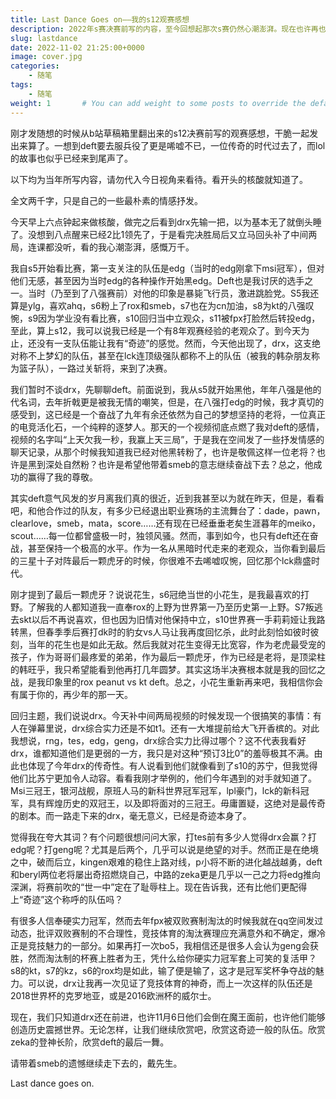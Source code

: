 ```yaml
---
title: Last Dance Goes on——我的s12观赛感想
description: 2022年s赛决赛前写的内容，至今回想起那次s赛仍然心潮澎湃。现在也许再也没有那样的热情去关注lol赛事了。
slug: lastdance
date: 2022-11-02 21:25:00+0000
image: cover.jpg
categories:
    - 随笔
tags:
    - 随笔
weight: 1       # You can add weight to some posts to override the default sorting (date descending)
---
```


刚才发随想的时候从b站草稿箱里翻出来的s12决赛前写的观赛感想，干脆一起发出来算了。一想到deft要去服兵役了更是唏嘘不已，一位传奇的时代过去了，而lol的故事也似乎已经来到尾声了。

以下均为当年所写内容，请勿代入今日视角来看待。看开头的核酸就知道了。

全文两千字，只是自己的一些最朴素的情感抒发。

今天早上六点钟起来做核酸，做完之后看到drx先输一把，以为基本无了就倒头睡了。没想到八点醒来已经2比1领先了，于是看完决胜局后又立马回头补了中间两局，连课都没听，看的我心潮澎湃，感慨万千。

我自s5开始看比赛，第一支关注的队伍是edg（当时的edg刚拿下msi冠军），但对他们无感，甚至因为当时edg的各种操作开始黑edg。Deft也是我讨厌的选手之一。当时（乃至到了八强赛前）对他的印象是暴毙飞行员，激进跳脸党。S5我还算是ylg，喜欢ahq，s6粉上了rox和smeb，s7也在为cn加油，s8为kt的八强叹惋，s9因为学业没有看比赛，s10回归当中立观众，s11被fpx打脸然后转投edg，至此，算上s12，我可以说我已经是一个有8年观赛经验的老观众了。到今天为止，还没有一支队伍能让我有“奇迹”的感觉。然而，今天他出现了，drx，这支绝对称不上梦幻的队伍，甚至在lck连顶级强队都称不上的队伍（被我的韩杂朋友称为篮子队），一路过关斩将，来到了决赛。

我们暂时不谈drx，先聊聊deft。前面说到，我从s5就开始黑他，年年八强是他的代名词，去年折戟更是被我无情的嘲笑，但是，在八强打edg的时候，我才真切的感受到，这已经是一个奋战了九年有余还依然为自己的梦想坚持的老将，一位真正的电竞活化石，一个纯粹的逐梦人。那天的一个视频彻底点燃了我对deft的感情，视频的名字叫“上天欠我一秒，我赢上天三局”，于是我在空间发了一些抒发情感的聊天记录，从那个时候我知道我已经对他黑转粉了，也许是敬佩这样一位老将？也许是黑到深处自然粉？也许是希望他带着smeb的意志继续奋战下去？总之，他成功的赢得了我的尊敬。

其实deft意气风发的岁月离我们真的很近，近到我甚至以为就在昨天，但是，看看吧，和他合作过的队友，有多少已经退出职业赛场的主流舞台了：dade，pawn，clearlove，smeb，mata，score……还有现在已经垂垂老矣生涯暮年的meiko，scout……每一位都曾盛极一时，独领风骚。然而，事到如今，也只有deft还在奋战，甚至保持一个极高的水平。作为一名从黑暗时代走来的老观众，当你看到最后的三星十子对阵最后一颗虎牙的时候，你很难不去唏嘘叹惋，回忆那个lck鼎盛时代。

刚才提到了最后一颗虎牙？说说花生，s6冠绝当世的小花生，是我最喜欢的打野。了解我的人都知道我一直奉rox的上野为世界第一乃至历史第一上野。S7叛逃去skt以后不再说喜欢，但也因为旧情对他保持中立，s10世界赛一手莉莉娅让我路转黑，但春季季后赛打dk时的豹女vs人马让我再度回忆杀，此时此刻恰如彼时彼刻，当年的花生也是如此无敌。然后我就对花生变得无比宽容，作为老虎最受宠的孩子，作为哥哥们最疼爱的弟弟，作为最后一颗虎牙，作为已经是老将，是顶梁柱的韩旺乎，我只希望能看到他再打几年圆梦。其实这场半决赛根本就是我的回忆之战，是我印象里的rox peanut vs kt deft。总之，小花生重新再来吧，我相信你会有属于你的，再少年的那一天。

回归主题，我们说说drx。今天补中间两局视频的时候发现一个很搞笑的事情：有人在弹幕里说，drx综合实力还是不如t1。还有一大堆提前给大飞开香槟的。对此我想说，rng，tes，edg，geng，drx综合实力比得过哪个？这不代表我看好drx，谁都知道他们是更弱的一方，我只是对这种“预订3比0”的羞辱极其不满。由此也体现了今年drx的传奇性。有人说看到他们就像看到了s10的苏宁，但我觉得他们比苏宁更加令人动容。看看我刚才举例的，他们今年遇到的对手就知道了。Msi三冠王，银河战舰，原班人马的新科世界冠军冠军，lpl豪门，lck的新科冠军，具有辉煌历史的双冠王，以及即将面对的三冠王。毋庸置疑，这绝对是最传奇的剧本。而一路走下来的drx，毫无意义，已经是奇迹本身了。

觉得我在夸大其词？有个问题很想问问大家，打tes前有多少人觉得drx会赢？打edg呢？打geng呢？尤其是后两个，几乎可以说是绝望的对手。然而正是在绝境之中，破而后立，kingen艰难的稳住上路对线，p小将不断的进化越战越勇，deft和beryl两位老将屡出奇招燃烧自己，中路的zeka更是几乎以一己之力将edg推向深渊，将赛前吹的“世一中”定在了耻辱柱上。现在告诉我，还有比他们更配得上“奇迹”这个称呼的队伍吗？

有很多人信奉硬实力冠军，然而去年fpx被双败赛制淘汰的时候我就在qq空间发过动态，批评双败赛制的不合理性，竞技体育的淘汰赛理应充满意外和不确定，爆冷正是竞技魅力的一部分。如果再打一次bo5，我相信还是很多人会认为geng会获胜，然而淘汰制的杯赛上胜者为王，凭什么给你硬实力冠军套上可笑的复活甲？s8的kt，s7的kz，s6的rox均是如此，输了便是输了，这才是冠军奖杯争夺战的魅力。可以说，drx让我再一次见证了竞技体育的神奇，而上一次这样的队伍还是2018世界杯的克罗地亚，或是2016欧洲杯的威尔士。

现在，我们只知道drx还在前进，也许11月6日他们会倒在魔王面前，也许他们能够创造历史震撼世界。无论怎样，让我们继续欣赏吧，欣赏这奇迹一般的队伍。欣赏zeka的登神长阶，欣赏deft的最后一舞。

请带着smeb的遗憾继续走下去的，戴先生。

Last dance goes on.